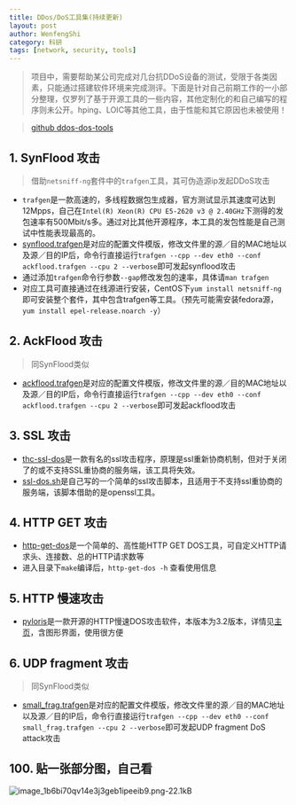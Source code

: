 ```yaml
---
title: DDos/DoS工具集(持续更新)
layout: post
author: WenfengShi
category: 科研
tags: [network, security, tools]
---
```

> 项目中，需要帮助某公司完成对几台抗DDoS设备的测试，受限于各类因素，只能通过搭建软件环境来完成测评。下面是针对自己前期工作的一小部分整理，仅罗列了基于开源工具的一些内容，其他定制化的和自己编写的程序则未公开。hping、LOIC等其他工具，由于性能和其它原因也未被使用！  

> [github ddos-dos-tools ](https://github.com/wenfengshi/ddos-dos-tools)

## 1. SynFlood 攻击
> 借助`netsniff-ng`套件中的`trafgen`工具，其可伪造源ip发起DDoS攻击

- `trafgen`是一款高速的，多线程数据包生成器，官方测试显示其速度可达到12Mpps，自己在`Intel(R) Xeon(R) CPU E5-2620 v3 @ 2.40GHz`下测得的发包速率有500Mbit/s多。通过对比其他开源程序，本工具的发包性能是自己测试中性能表现最高的。
- [synflood.trafgen](https://github.com/wenfengshi/ddos-dos-tools/blob/master/synflood.trafgen)是对应的配置文件模版，修改文件里的源／目的MAC地址以及源／目的IP后，命令行直接运行`trafgen --cpp --dev eth0 --conf ackflood.trafgen --cpu 2 --verbose`即可发起synflood攻击
- 通过添加`trafgen`命令行参数`--gap`修改发包的速率，具体请`man trafgen`
- 对应工具可直接通过在线源进行安装，CentOS下`yum install netsniff-ng`即可安装整个套件，其中包含trafgen等工具。（预先可能需安装fedora源，`yum install epel-release.noarch -y`）

## 2. AckFlood 攻击
> 同SynFlood类似

- [ackflood.trafgen](https://github.com/wenfengshi/ddos-dos-tools/blob/master/ackflood.trafgen)是对应的配置文件模版，修改文件里的源／目的MAC地址以及源／目的IP后，命令行直接运行`trafgen --cpp --dev eth0 --conf ackflood.trafgen --cpu 2 --verbose`即可发起ackflood攻击

## 3. SSL 攻击
- [thc-ssl-dos](https://github.com/wenfengshi/ddos-dos-tools/tree/master/thc-ssl-dos)是一款有名的ssl攻击程序，原理是ssl重新协商机制，但对于关闭了的或不支持SSL重协商的服务端，该工具将失效。
- [ssl-dos.sh](https://github.com/wenfengshi/ddos-dos-tools/blob/master/ssl-dos.sh)是自己写的一个简单的ssl攻击脚本，且适用于不支持ssl重协商的服务端，该脚本借助的是openssl工具。

## 4. HTTP GET 攻击
- [http-get-dos](https://github.com/wenfengshi/ddos-dos-tools/tree/master/http-get-dos)是一个简单的、高性能HTTP GET DOS工具，可自定义HTTP请求头、连接数、总的HTTP请求数等
- 进入目录下`make`编译后，`http-get-dos -h` 查看使用信息

## 5. HTTP 慢速攻击
- [pyloris](https://github.com/wenfengshi/ddos-dos-tools/blob/master/pyloris)是一款开源的HTTP慢速DOS攻击软件，本版本为3.2版本，详情见[主页](https://motoma.io/pyloris/)，含图形界面，使用很方便

## 6. UDP fragment 攻击
> 同SynFlood类似

- [small_frag.trafgen](https://github.com/wenfengshi/ddos-dos-tools/blob/master/small_frag.trafgen)是对应的配置文件模版，修改文件里的源／目的MAC地址以及源／目的IP后，命令行直接运行`trafgen --cpp --dev eth0 --conf small_frag.trafgen --cpu 2 --verbose`即可发起UDP fragment DoS attack攻击


## 100. 贴一张部分图，自己看
![image_1b6bi70qv14e3j3geb1ipeeib9.png-22.1kB][1]


  [1]: http://static.zybuluo.com/wuzhimang/k8u25ii7zmviaiojnd909xpm/image_1b6bi70qv14e3j3geb1ipeeib9.png
